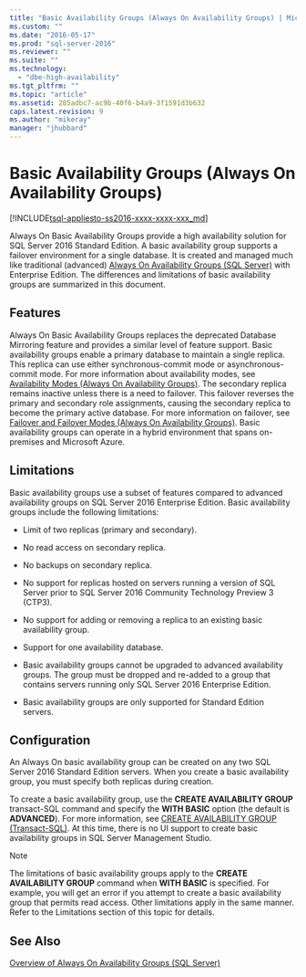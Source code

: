 ```yaml
---
title: "Basic Availability Groups (Always On Availability Groups) | Microsoft Docs"
ms.custom: ""
ms.date: "2016-05-17"
ms.prod: "sql-server-2016"
ms.reviewer: ""
ms.suite: ""
ms.technology: 
  - "dbe-high-availability"
ms.tgt_pltfrm: ""
ms.topic: "article"
ms.assetid: 285adbc7-ac9b-40f6-b4a9-3f1591d3b632
caps.latest.revision: 9
ms.author: "mikeray"
manager: "jhubbard"
---
```

# Basic Availability Groups (Always On Availability Groups)
[!INCLUDE[tsql-appliesto-ss2016-xxxx-xxxx-xxx_md](../../../a9notintoc/includes/tsql-appliesto-ss2016-xxxx-xxxx-xxx-md.md)]

  Always On Basic Availability Groups provide a high availability solution for SQL Server 2016 Standard Edition. A basic availability group supports a failover environment for a single database. It is created and managed much like traditional (advanced) [Always On Availability Groups &#40;SQL Server&#41;](../../../database-engine/availability-groups/windows/always-on-availability-groups-sql-server.md) with Enterprise Edition. The differences and limitations of basic availability groups are summarized in this document.  
  
## Features  
 Always On Basic Availability Groups replaces the deprecated Database Mirroring feature and provides a similar level of feature support. Basic availability groups enable a primary database to maintain a single replica. This replica can use either synchronous-commit mode or asynchronous-commit mode. For more information about availability modes, see [Availability Modes &#40;Always On Availability Groups&#41;](../../../database-engine/availability-groups/windows/availability-modes-always-on-availability-groups.md). The secondary replica remains inactive unless there is a need to failover. This failover reverses the primary and secondary role assignments, causing the secondary replica to become the primary active database. For more information on failover, see [Failover and Failover Modes &#40;Always On Availability Groups&#41;](../../../database-engine/availability-groups/windows/failover-and-failover-modes-always-on-availability-groups.md). Basic availability groups can operate in a hybrid environment that spans on-premises and Microsoft Azure.  
  
## Limitations  
 Basic availability groups use a subset of features compared to advanced availability groups on SQL Server 2016 Enterprise Edition. Basic availability groups include the following limitations:  
  
-   Limit of two replicas (primary and secondary).  
  
-   No read access on secondary replica.  
  
-   No backups on secondary replica.  
  
-   No support for replicas hosted on servers running a version of SQL Server prior to SQL Server 2016 Community Technology Preview 3 (CTP3).  
  
-   No support for adding or removing a replica to an existing basic availability group.  
  
-   Support for one availability database.  
  
-   Basic availability groups cannot be upgraded to advanced availability groups. The group must be dropped and re-added to a group that contains servers running only SQL Server 2016 Enterprise Edition.  
  
-   Basic availability groups are only supported for Standard Edition servers.  
  
## Configuration  
 An Always On basic availability group can be created on any two SQL Server 2016 Standard Edition servers. When you create a basic availability group, you must specify both replicas during creation.  
  
 To create a basic availability group, use the **CREATE AVAILABILITY GROUP** transact-SQL command and specify the **WITH BASIC** option (the default is **ADVANCED**). For more information, see [CREATE AVAILABILITY GROUP &#40;Transact-SQL&#41;](../../../t-sql/statements/create-availability-group-transact-sql.md). At this time, there is no UI support to create basic availability groups in SQL Server Management Studio.  
  
> [!NOTE]  
>  The limitations of basic availability groups apply to the **CREATE AVAILABILITY GROUP** command when **WITH BASIC** is specified. For example, you will get an error if you attempt to create a basic availability group that permits read access. Other limitations apply in the same manner. Refer to the Limitations section of this topic for details.  
  
## See Also  
 [Overview of Always On Availability Groups &#40;SQL Server&#41;](../../../database-engine/availability-groups/windows/overview-of-always-on-availability-groups-sql-server.md)  
  
  